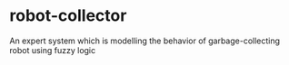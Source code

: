 # robot-collector
An expert system which is modelling the behavior of garbage-collecting robot using fuzzy logic
